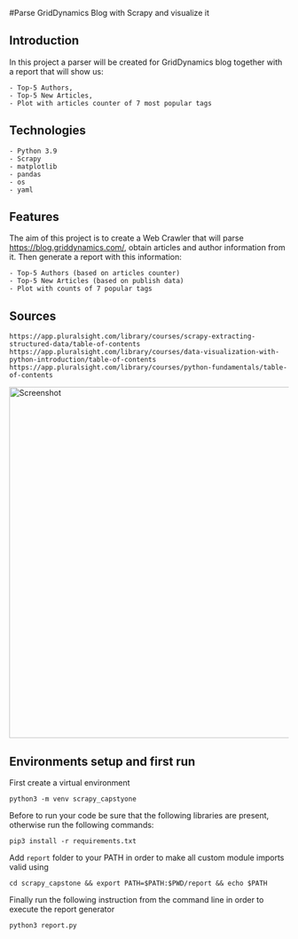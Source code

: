 #Parse GridDynamics Blog with Scrapy and visualize it
## Introduction
   In this project a parser will be created for GridDynamics blog together with a report that will show us:
      
    - Top-5 Authors,
    - Top-5 New Articles,
    - Plot with articles counter of 7 most popular tags
## Technologies
    - Python 3.9
    - Scrapy
    - matplotlib
    - pandas
    - os
    - yaml
## Features
The aim of this project is to create a Web Crawler that will parse https://blog.griddynamics.com/,
obtain articles and author information from it.
Then generate a report with this information:

    - Top-5 Authors (based on articles counter)
    - Top-5 New Articles (based on publish data)
    - Plot with counts of 7 popular tags
## Sources 
    https://app.pluralsight.com/library/courses/scrapy-extracting-structured-data/table-of-contents
    https://app.pluralsight.com/library/courses/data-visualization-with-python-introduction/table-of-contents
    https://app.pluralsight.com/library/courses/python-fundamentals/table-of-contents

<img width="633" alt="Screenshot" src="https://user-images.githubusercontent.com/75839583/103350362-025ffd00-4aa0-11eb-8cce-d58d50f8110b.png">

## Environments setup and first run
First create a virtual environment
```
python3 -m venv scrapy_capstyone
```
Before to run your code be sure that the following libraries are present, otherwise run the following commands:
```
pip3 install -r requirements.txt
```
Add `report` folder to your PATH in order to make all custom module imports valid using
```
cd scrapy_capstone && export PATH=$PATH:$PWD/report && echo $PATH
```

Finally run the following instruction from the command line in order to execute the report generator
```
python3 report.py
```



